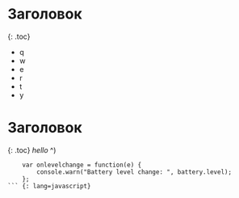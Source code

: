 ---
---

# Заголовок
{: .toc}

* q
* w
* e
* r
* t
* y

# Заголовок
{: .toc}
*hello* ^)

```
    var onlevelchange = function(e) {
        console.warn("Battery level change: ", battery.level);
    };
``` {: lang=javascript}